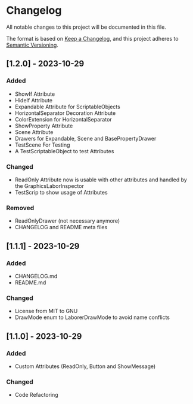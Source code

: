 # Changelog

All notable changes to this project will be documented in this file.

The format is based on [Keep a Changelog](https://keepachangelog.com/en/1.0.0/),
and this project adheres to [Semantic Versioning](https://semver.org/spec/v2.0.0.html).



## [1.2.0] - 2023-10-29

### Added

- ShowIf Attribute
- HideIf Attribute
- Expandable Attribute for ScriptableObjects
- HorizontalSeparator Decoration Attribute
- ColorExtension for HorizontalSeparator 
- ShowProperty Attribute
- Scene Attribute
- Drawers for Expandable, Scene and BasePropertyDrawer
- TestScene For Testing
- A TestScriptableObject to test Attributes


### Changed

- ReadOnly Attribute now is usable with other attributes and handled by the GraphicsLaborInspector
- TestScrip to show usage of Attributes


### Removed

- ReadOnlyDrawer (not necessary anymore)
- CHANGELOG and README meta files



## [1.1.1] - 2023-10-29

### Added

- CHANGELOG.md
- README.md


### Changed
- License from MIT to GNU
- DrawMode enum to LaborerDrawMode to avoid name conflicts



## [1.1.0] - 2023-10-29

### Added

- Custom Attributes (ReadOnly, Button and ShowMessage)

### Changed

- Code Refactoring